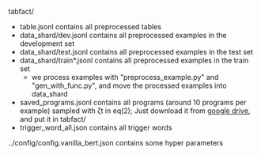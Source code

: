 tabfact/
- table.jsonl contains all preprocessed tables
- data_shard/dev.jsonl contains all preprocessed examples in the development set
- data_shard/test.jsonl contains all preprocessed examples in the test set
- data_shard/train*.jsonl contains all preprocessed examples in the train set
  - we process examples with "preprocess_example.py" and "gen_with_func.py", and move the processed examples into data_shard
- saved_programs.jsonl contains all programs (around 10 programs per example) sampled with ζt in eq(2); Just download it from [google drive](https://drive.google.com/file/d/1Gh4B66NWZ6rVGo8Oir2YJSfNBRmE2uIb/view?usp=sharing), and put it in tabfact/
- trigger_word_all.json contains all trigger words

../config/config.vanilla_bert.json contains some hyper parameters
